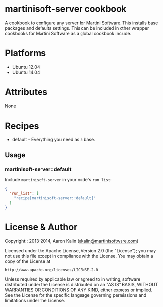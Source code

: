 # martinisoft-server cookbook

A cookbook to configure any server for Martini Software. This installs base
packages and defaults settings. This can be included in other wrapper cookbooks
for Martini Software as a global cookbook include.

# Platforms

* Ubuntu 12.04
* Ubuntu 14.04

# Attributes

None

# Recipes

* default - Everything you need as a base.

## Usage

### martinisoft-server::default

Include `martinisoft-server` in your node's `run_list`:

```json
{
  "run_list": [
    "recipe[martinisoft-server::default]"
  ]
}
```

# License & Author

Copyright:: 2013-2014, Aaron Kalin (<akalin@martinisoftware.com>)

Licensed under the Apache License, Version 2.0 (the "License");
you may not use this file except in compliance with the License.
You may obtain a copy of the License at

    http://www.apache.org/licenses/LICENSE-2.0

Unless required by applicable law or agreed to in writing, software
distributed under the License is distributed on an "AS IS" BASIS,
WITHOUT WARRANTIES OR CONDITIONS OF ANY KIND, either express or implied.
See the License for the specific language governing permissions and
limitations under the License.

